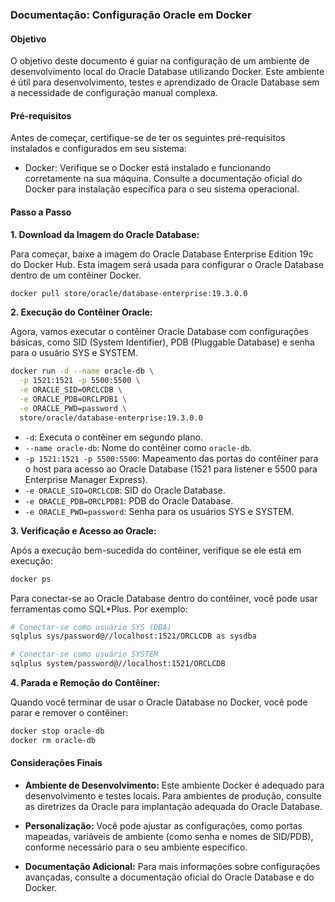 ### Documentação: Configuração Oracle em Docker

#### Objetivo
O objetivo deste documento é guiar na configuração de um ambiente de desenvolvimento local do Oracle Database utilizando Docker. Este ambiente é útil para desenvolvimento, testes e aprendizado de Oracle Database sem a necessidade de configuração manual complexa.

#### Pré-requisitos
Antes de começar, certifique-se de ter os seguintes pré-requisitos instalados e configurados em seu sistema:

- Docker: Verifique se o Docker está instalado e funcionando corretamente na sua máquina. Consulte a documentação oficial do Docker para instalação específica para o seu sistema operacional.

#### Passo a Passo

**1. Download da Imagem do Oracle Database:**

Para começar, baixe a imagem do Oracle Database Enterprise Edition 19c do Docker Hub. Esta imagem será usada para configurar o Oracle Database dentro de um contêiner Docker.

```bash
docker pull store/oracle/database-enterprise:19.3.0.0
```

**2. Execução do Contêiner Oracle:**

Agora, vamos executar o contêiner Oracle Database com configurações básicas, como SID (System Identifier), PDB (Pluggable Database) e senha para o usuário SYS e SYSTEM.

```bash
docker run -d --name oracle-db \
  -p 1521:1521 -p 5500:5500 \
  -e ORACLE_SID=ORCLCDB \
  -e ORACLE_PDB=ORCLPDB1 \
  -e ORACLE_PWD=password \
  store/oracle/database-enterprise:19.3.0.0
```

- `-d`: Executa o contêiner em segundo plano.
- `--name oracle-db`: Nome do contêiner como `oracle-db`.
- `-p 1521:1521 -p 5500:5500`: Mapeamento das portas do contêiner para o host para acesso ao Oracle Database (1521 para listener e 5500 para Enterprise Manager Express).
- `-e ORACLE_SID=ORCLCDB`: SID do Oracle Database.
- `-e ORACLE_PDB=ORCLPDB1`: PDB do Oracle Database.
- `-e ORACLE_PWD=password`: Senha para os usuários SYS e SYSTEM.

**3. Verificação e Acesso ao Oracle:**

Após a execução bem-sucedida do contêiner, verifique se ele está em execução:

```bash
docker ps
```

Para conectar-se ao Oracle Database dentro do contêiner, você pode usar ferramentas como SQL*Plus. Por exemplo:

```bash
# Conectar-se como usuário SYS (DBA)
sqlplus sys/password@//localhost:1521/ORCLCDB as sysdba

# Conectar-se como usuário SYSTEM
sqlplus system/password@//localhost:1521/ORCLCDB
```

**4. Parada e Remoção do Contêiner:**

Quando você terminar de usar o Oracle Database no Docker, você pode parar e remover o contêiner:

```bash
docker stop oracle-db
docker rm oracle-db
```

#### Considerações Finais

- **Ambiente de Desenvolvimento:** Este ambiente Docker é adequado para desenvolvimento e testes locais. Para ambientes de produção, consulte as diretrizes da Oracle para implantação adequada do Oracle Database.

- **Personalização:** Você pode ajustar as configurações, como portas mapeadas, variáveis de ambiente (como senha e nomes de SID/PDB), conforme necessário para o seu ambiente específico.

- **Documentação Adicional:** Para mais informações sobre configurações avançadas, consulte a documentação oficial do Oracle Database e do Docker.
